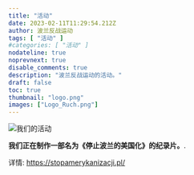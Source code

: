 ```yaml
---
title: "活动"
date: 2023-02-11T11:29:54.212Z
author: 波兰反战运动
tags: [ "活动" ]
#categories: [ "活动" ]
nodateline: true
noprevnext: true
disable_comments: true
description: "波兰反战运动的活动。"
draft: false
toc: true
thumbnail: "logo.png"
images: ["Logo_Ruch.png"]
---
```

![我们的活动](/SAP-1.jpeg)


__我们正在制作一部名为《停止波兰的美国化》的纪录片。__.


详情: https://stopamerykanizacji.pl/
